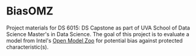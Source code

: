 # BiasOMZ
Project materials for DS 6015: DS Capstone as part of UVA School of Data Science Master's in Data Science. The goal of this project is to evaluate a model from Intel's [Open Model Zoo](https://github.com/openvinotoolkit/open_model_zoo/tree/master) for potential bias against protected characteristic(s). 
